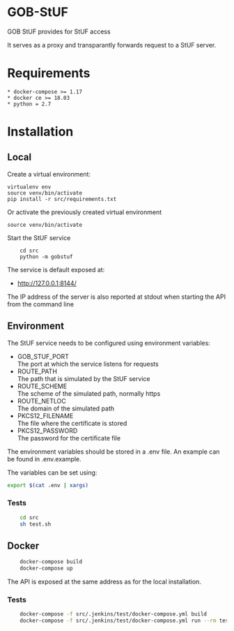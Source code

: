 # GOB-StUF

GOB StUF provides for StUF access

It serves as a proxy and transparantly forwards request to a StUF server.

# Requirements

    * docker-compose >= 1.17
    * docker ce >= 18.03
    * python = 2.7
    
# Installation

## Local

Create a virtual environment:

    virtualenv env
    source venv/bin/activate
    pip install -r src/requirements.txt
    
Or activate the previously created virtual environment

    source venv/bin/activate

Start the StUF service

```
    cd src
    python -m gobstuf
```

The service is default exposed at:
- http://127.0.0.1:8144/

The IP address of the server is also reported at stdout when starting the API from the command line

## Environment

The StUF service needs to be configured using environment variables:

- GOB_STUF_PORT  
  The port at which the service listens for requests
- ROUTE_PATH  
  The path that is simulated by the StUF service
- ROUTE_SCHEME  
  The scheme of the simulated path, normally https
- ROUTE_NETLOC  
  The domain of the simulated path
- PKCS12_FILENAME  
  The file where the certificate is stored
- PKCS12_PASSWORD  
  The password for the certificate file

The environment variables should be stored in a .env file.
An example can be found in .env.example.

The variables can be set using:

```bash
export $(cat .env | xargs)
```

### Tests

```bash
    cd src
    sh test.sh
```

## Docker

```bash
    docker-compose build
    docker-compose up
```

The API is exposed at the same address as for the local installation.

### Tests

```bash
    docker-compose -f src/.jenkins/test/docker-compose.yml build
    docker-compose -f src/.jenkins/test/docker-compose.yml run --rm test
```
